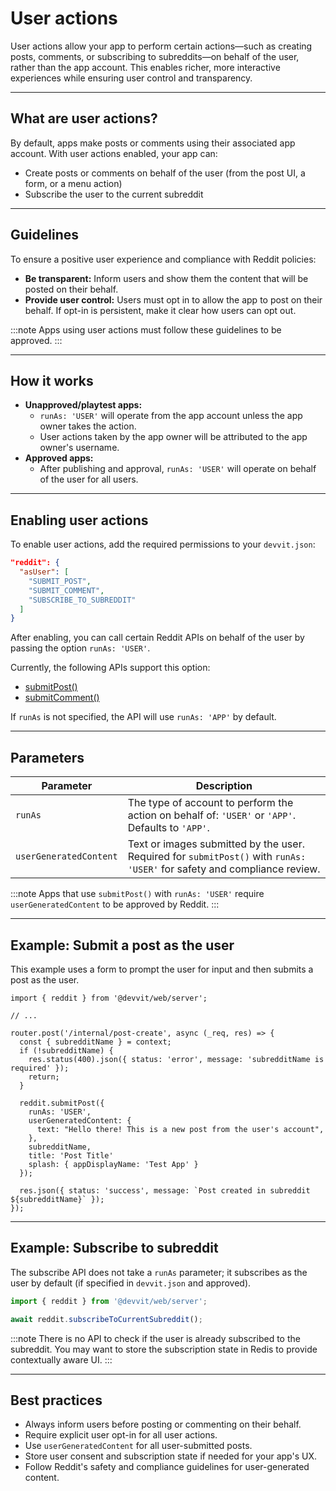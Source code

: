 # User actions

User actions allow your app to perform certain actions—such as creating posts, comments, or subscribing to subreddits—on behalf of the user, rather than the app account. This enables richer, more interactive experiences while ensuring user control and transparency.

---

## What are user actions?

By default, apps make posts or comments using their associated app account. With user actions enabled, your app can:

- Create posts or comments on behalf of the user (from the post UI, a form, or a menu action)
- Subscribe the user to the current subreddit

---

## Guidelines

To ensure a positive user experience and compliance with Reddit policies:

- **Be transparent:** Inform users and show them the content that will be posted on their behalf.
- **Provide user control:** Users must opt in to allow the app to post on their behalf. If opt-in is persistent, make it clear how users can opt out.

:::note
Apps using user actions must follow these guidelines to be approved.
:::

---

## How it works

- **Unapproved/playtest apps:**
  - `runAs: 'USER'` will operate from the app account unless the app owner takes the action.
  - User actions taken by the app owner will be attributed to the app owner's username.
- **Approved apps:**
  - After publishing and approval, `runAs: 'USER'` will operate on behalf of the user for all users.

---

## Enabling user actions

To enable user actions, add the required permissions to your `devvit.json`:

```json title="devvit.json"
"reddit": {
  "asUser": [
    "SUBMIT_POST",
    "SUBMIT_COMMENT",
    "SUBSCRIBE_TO_SUBREDDIT"
  ]
}
```

After enabling, you can call certain Reddit APIs on behalf of the user by passing the option `runAs: 'USER'`.

Currently, the following APIs support this option:

- [submitPost()](../../api/redditapi/RedditAPIClient/classes/RedditAPIClient.md#submitpost)
- [submitComment()](../../api/redditapi/RedditAPIClient/classes/RedditAPIClient.md#submitcomment)

If `runAs` is not specified, the API will use `runAs: 'APP'` by default.

---

## Parameters

| Parameter              | Description                                                                                                              |
| ---------------------- | ------------------------------------------------------------------------------------------------------------------------ |
| `runAs`                | The type of account to perform the action on behalf of: `'USER'` or `'APP'`. Defaults to `'APP'`.                        |
| `userGeneratedContent` | Text or images submitted by the user. Required for `submitPost()` with `runAs: 'USER'` for safety and compliance review. |

:::note
Apps that use `submitPost()` with `runAs: 'USER'` require `userGeneratedContent` to be approved by Reddit.
:::

---

## Example: Submit a post as the user

This example uses a form to prompt the user for input and then submits a post as the user.

```tsx
import { reddit } from '@devvit/web/server';

// ...

router.post('/internal/post-create', async (_req, res) => {
  const { subredditName } = context;
  if (!subredditName) {
    res.status(400).json({ status: 'error', message: 'subredditName is required' });
    return;
  }

  reddit.submitPost({
    runAs: 'USER',
    userGeneratedContent: {
      text: "Hello there! This is a new post from the user's account",
    },
    subredditName,
    title: 'Post Title'
    splash: { appDisplayName: 'Test App' }
  });

  res.json({ status: 'success', message: `Post created in subreddit ${subredditName}` });
});
```

---

## Example: Subscribe to subreddit

The subscribe API does not take a `runAs` parameter; it subscribes as the user by default (if specified in `devvit.json` and approved).

```ts
import { reddit } from '@devvit/web/server';

await reddit.subscribeToCurrentSubreddit();
```

:::note
There is no API to check if the user is already subscribed to the subreddit. You may want to store the subscription state in Redis to provide contextually aware UI.
:::

---

## Best practices

- Always inform users before posting or commenting on their behalf.
- Require explicit user opt-in for all user actions.
- Use `userGeneratedContent` for all user-submitted posts.
- Store user consent and subscription state if needed for your app's UX.
- Follow Reddit's safety and compliance guidelines for user-generated content.

